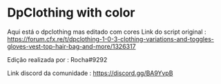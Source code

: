 # DpClothing with color
 Aqui está o dpclothing mas editado com cores
 Link do script original : https://forum.cfx.re/t/dpclothing-1-0-3-clothing-variations-and-toggles-gloves-vest-top-hair-bag-and-more/1326317
 
 Edição realizada por : Rocha#9292
 
 Link discord da comunidade : https://discord.gg/BA9YvpB
